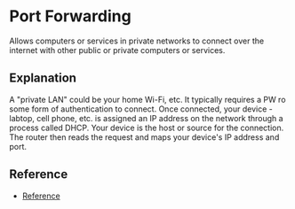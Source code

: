 # Port Forwarding
Allows computers or services in private networks to connect over the internet with other public or private computers or services.

## Explanation
A "private LAN" could be your home Wi-Fi, etc.
It typically requires a PW ro some form of authentication to connect.
Once connected, your device - labtop, cell phone, etc. is assigned an IP address on the network through a process called DHCP.
Your device is the host or source for the connection.
The router then reads the request and maps your device's IP address and port.


## Reference
- [Reference](https://learn.g2.com/port-forwarding)